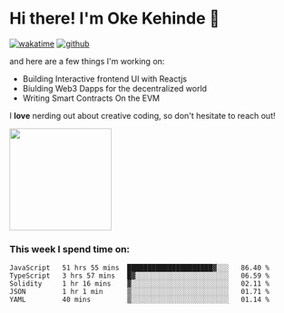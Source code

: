 # Hi there! I'm Oke Kehinde :cowboy_hat_face:

[![wakatime](https://wakatime.com/badge/user/5f3f42a0-7b4f-4c4b-b2da-012c5ac2fa62.svg)](https://wakatime.com/@5f3f42a0-7b4f-4c4b-b2da-012c5ac2fa62)
[![github](https://img.shields.io/github/followers/okeken?logo=github&style=plastic)](https://github.com/okeken?tab=followers)

and here are a few things I'm working on:

- Building Interactive frontend UI with Reactjs
- Biulding Web3 Dapps for the decentralized world
- Writing Smart Contracts On the EVM

I **love** nerding out about creative coding, so don't hesitate to reach out!


<img height="180em" src="https://github-readme-stats.vercel.app/api?username=okeken&show_icons=true&hide_border=true&&count_private=true&include_all_commits=true" />

### This week I spend time on:

<!--START_SECTION:waka-->
```text
JavaScript   51 hrs 55 mins  █████████████████████▓░░░   86.40 % 
TypeScript   3 hrs 57 mins   █▓░░░░░░░░░░░░░░░░░░░░░░░   06.59 % 
Solidity     1 hr 16 mins    ▓░░░░░░░░░░░░░░░░░░░░░░░░   02.11 % 
JSON         1 hr 1 min      ▒░░░░░░░░░░░░░░░░░░░░░░░░   01.71 % 
YAML         40 mins         ▒░░░░░░░░░░░░░░░░░░░░░░░░   01.14 % 
```
<!--END_SECTION:waka-->
